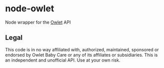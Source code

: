 # node-owlet
Node wrapper for the [Owlet](http://www.owletcare.com/) API

## Legal

This code is in no way affiliated with, authorized, maintained, sponsored or endorsed by Owlet Baby Care or any of its affiliates or subsidiaries. This is an independent and unofficial API. Use at your own risk.
